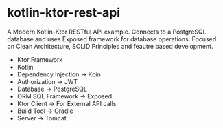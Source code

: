 # kotlin-ktor-rest-api
A Modern Kotlin-Ktor RESTful API example. Connects to a PostgreSQL database and uses Exposed framework for database operations. Focused on Clean Architecture, SOLID Principles and feautre based development.

- Ktor Framework
- Kotlin
- Dependency Injection -> Koin
- Authorization -> JWT
- Database -> PostgreSQL
- ORM SQL Framework -> Exposed
- Ktor Client -> For External API calls
- Build Tool -> Gradle
- Server -> Tomcat
